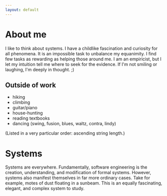 ```yaml
---
layout: default
---
```


# [](#header-1)About me

I like to think about systems. I have a childlike fascination and curiosity
for all phenomena. It is an impossible task to unbalance my equanimity. I find
few tasks as rewarding as helping those around me. I am an empiricist, but I
let my intuition tell me where to seek for the evidence. If I'm not smiling or
laughing, I'm deeply in thought. ;)


## Outside of work

- hiking
- climbing
- guitar/piano
- house-hunting
- reading textbooks
- dancing (swing, fusion, blues, waltz, contra, lindy)

(Listed in a very particular order: ascending string length.)

# [](#header-1) Systems

Systems are everywhere. Fundamentally, software engineering is the creation,
understanding, and modification of formal systems. However, systems also
manifest themselves in far more ordinary cases. Take for example, motes of
dust floating in a sunbeam. This is an equally fascinating, elegant, and 
complex system to study.
